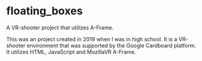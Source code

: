 # floating_boxes
A VR-shooter project that utilizes A-Frame.

This was an project created in 2019 when I was in high school. It is a VR-shooter environment that was supported by the Google Cardboard platform. It utilizes HTML, JavaScript and MozillaVR A-Frame.
